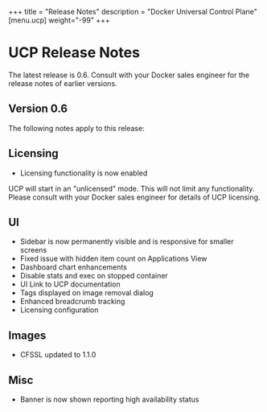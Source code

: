 +++
title = "Release Notes"
description = "Docker Universal Control Plane"
[menu.ucp]
weight="-99"
+++


# UCP Release Notes

The latest release is 0.6.  Consult with your Docker sales engineer for the 
release notes of earlier versions.

## Version 0.6

The following notes apply to this release:

## Licensing

- Licensing functionality is now enabled

UCP will start in an "unlicensed" mode.  This will not limit any functionality.
Please consult with your Docker sales engineer for details of UCP licensing.

## UI

- Sidebar is now permanently visible and is responsive for smaller screens
- Fixed issue with hidden item count on Applications View
- Dashboard chart enhancements
- Disable stats and exec on stopped container
- UI Link to UCP documentation
- Tags displayed on image removal dialog
- Enhanced breadcrumb tracking
- Licensing configuration

## Images

- CFSSL updated to 1.1.0

## Misc

- Banner is now shown reporting high availability status
